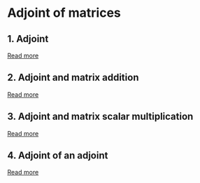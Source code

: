 # Adjoint of matrices

## 1. Adjoint

[Read more](./0001-adjoint.md)

## 2. Adjoint and matrix addition

[Read more](./0002-adjoint-and-matrix-addition.md)

## 3. Adjoint and matrix scalar multiplication

[Read more](./0003-adjoint-and-matrix-scalar-multiplication.md)

## 4. Adjoint of an adjoint

[Read more](./0004-adjoint-of-an-adjoint.md)